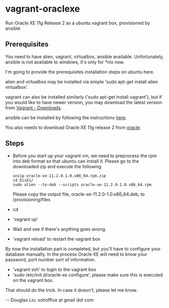 vagrant-oraclexe
================

Run Oracle XE 11g Release 2 as a ubuntu vagrant box, provisioned by ansible

Prerequisites
-------------

You need to have alien, vagrant, virtualbox, ansible available. Unfortunately, ansible is not available to windows, it's only for *nix now.

I'm going to provide the prerequisites installation steps on ubuntu here.

alien and virtualbox may be installed via simple 'sudo apt-get install alien virtualbox'.

vagrant can also be installed similarly ('sudo apt-get install vagrant'), but if you would like to have newer version, you may download the latest version from [Vagrant - Downloads](http://downloads.vagrantup.com/).

ansible can be installed by following the instructions [here](http://www.ansibleworks.com/docs/intro_installation.html).

You also needs to download Oracle XE 11g release 2 from [oracle](http://www.oracle.com/technetwork/products/express-edition/downloads/index.html).

Steps
-----

- Before you start up your vagrant vm, we need to preprocess the rpm into deb format so that ubuntu can install it.
  Please go to the downloaded zip and execute the following

  ```
  unzip oracle-xe-11.2.0.1.0.x86_64.rpm.zip
  cd Disk1/
  sudo alien --to-deb --scripts oracle-xe-11.2.0-1.0.x86_64.rpm
  ```

  Please copy the output file, oracle-xe-11.2.0-1.0.x86_64.deb, to <project>/provisioning/files

- cd <project>
- 'vagrant up'
- Wait and see if there's anything goes wrong.
- 'vagrant reload' to restart the vagrant box

By now the installation part is completed, but you'll have to configure your database manually. In the process Oracle XE will need to know your password, port number sort of information.

- 'vagrant ssh' to login to the vagrant box
- 'sudo /etc/init.d/oracle-xe configure', please make sure this is executed on the vagrant box.

That should do the trick. In case it doesn't, please let me know.

--
Douglas Liu: sohoffice at gmail dot com
